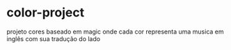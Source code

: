 # color-project
projeto cores baseado em magic onde cada cor representa uma musica em inglês com sua tradução do lado
